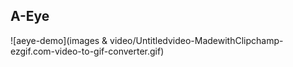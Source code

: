 ## A-Eye

![aeye-demo](images & video/Untitledvideo-MadewithClipchamp-ezgif.com-video-to-gif-converter.gif)
